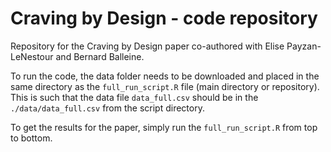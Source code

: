 # Craving by Design - code repository

Repository for the Craving by Design paper co-authored with Elise Payzan-LeNestour and Bernard Balleine.

To run the code, the data folder needs to be downloaded and placed in the same directory as the `full_run_script.R` file (main directory or repository). This is such that the data file `data_full.csv` should be in the `./data/data_full.csv` from the script directory.

To get the results for the paper, simply run the `full_run_script.R` from top to bottom.
